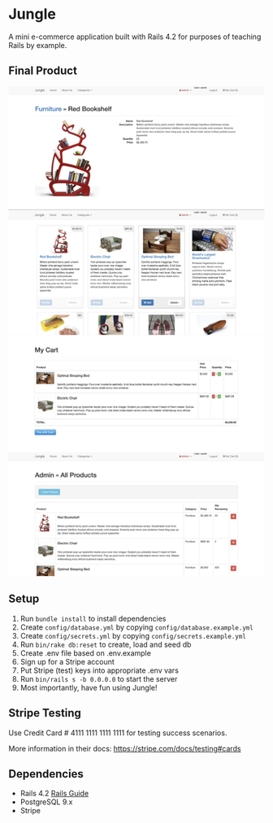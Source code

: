 # Jungle

A mini e-commerce application built with Rails 4.2 for purposes of teaching Rails by example.

## Final Product
!["Home Page"](https://github.com/Jacob1225/Jungle/blob/master/docs/Product-detail-page.png?raw=true)
!["Product Details Page"](https://github.com/Jacob1225/Jungle/blob/master/docs/Home-page.png?raw=true)
!["Shopping Cart Page"](https://github.com/Jacob1225/Jungle/blob/master/docs/Cart-page.png?raw=true)
!["Admin Products Page"](https://github.com/Jacob1225/Jungle/blob/master/docs/Admin-products.png?raw=true)



## Setup

1. Run `bundle install` to install dependencies
2. Create `config/database.yml` by copying `config/database.example.yml`
3. Create `config/secrets.yml` by copying `config/secrets.example.yml`
4. Run `bin/rake db:reset` to create, load and seed db
5. Create .env file based on .env.example
6. Sign up for a Stripe account
7. Put Stripe (test) keys into appropriate .env vars
8. Run `bin/rails s -b 0.0.0.0` to start the server
9. Most importantly, have fun using Jungle! 

## Stripe Testing

Use Credit Card # 4111 1111 1111 1111 for testing success scenarios.

More information in their docs: <https://stripe.com/docs/testing#cards>

## Dependencies

* Rails 4.2 [Rails Guide](http://guides.rubyonrails.org/v4.2/)
* PostgreSQL 9.x
* Stripe
